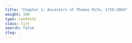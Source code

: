 ```yaml
---
title: "Chapter 1: Ancestors of Thomas Rife, 1735–1864"
weight: 100
type: contents
class: list
search: false
slug: .
---
```

